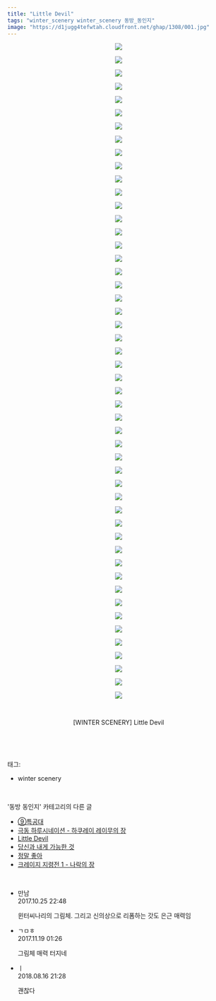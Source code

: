```yaml
---
title: "Little Devil"
tags: "winter_scenery winter_scenery 동방_동인지"
image: "https://d1jugg4tefwtah.cloudfront.net/ghap/1308/001.jpg"
---
```

<div class="article">
<p style="text-align: center; clear: none; float: none;"><img src="{{ site.imgserver11 }}/ghap/1308/001.jpg"/></p>
<p style="text-align: center; clear: none; float: none;"><img src="{{ site.imgserver11 }}/ghap/1308/002.jpg"/></p>
<p style="text-align: center; clear: none; float: none;"><img src="{{ site.imgserver11 }}/ghap/1308/003.jpg"/></p>
<p style="text-align: center; clear: none; float: none;"><img src="{{ site.imgserver11 }}/ghap/1308/004.jpg"/></p>
<p style="text-align: center; clear: none; float: none;"><img src="{{ site.imgserver11 }}/ghap/1308/005.jpg"/></p>
<p style="text-align: center; clear: none; float: none;"><img src="{{ site.imgserver11 }}/ghap/1308/006.jpg"/></p>
<p style="text-align: center; clear: none; float: none;"><img src="{{ site.imgserver11 }}/ghap/1308/007.jpg"/></p>
<p style="text-align: center; clear: none; float: none;"><img src="{{ site.imgserver11 }}/ghap/1308/008.jpg"/></p>
<p style="text-align: center; clear: none; float: none;"><img src="{{ site.imgserver11 }}/ghap/1308/009.jpg"/></p>
<p style="text-align: center; clear: none; float: none;"><img src="{{ site.imgserver11 }}/ghap/1308/010.jpg"/></p>
<p style="text-align: center; clear: none; float: none;"><img src="{{ site.imgserver11 }}/ghap/1308/011.jpg"/></p>
<p style="text-align: center; clear: none; float: none;"><img src="{{ site.imgserver11 }}/ghap/1308/012.jpg"/></p>
<p style="text-align: center; clear: none; float: none;"><img src="{{ site.imgserver11 }}/ghap/1308/013.jpg"/></p>
<p style="text-align: center; clear: none; float: none;"><img src="{{ site.imgserver11 }}/ghap/1308/014.jpg"/></p>
<p style="text-align: center; clear: none; float: none;"><img src="{{ site.imgserver11 }}/ghap/1308/015.jpg"/></p>
<p style="text-align: center; clear: none; float: none;"><img src="{{ site.imgserver11 }}/ghap/1308/016.jpg"/></p>
<p style="text-align: center; clear: none; float: none;"><img src="{{ site.imgserver11 }}/ghap/1308/017.jpg"/></p>
<p style="text-align: center; clear: none; float: none;"><img src="{{ site.imgserver11 }}/ghap/1308/018.jpg"/></p>
<p style="text-align: center; clear: none; float: none;"><img src="{{ site.imgserver11 }}/ghap/1308/019.jpg"/></p>
<p style="text-align: center; clear: none; float: none;"><img src="{{ site.imgserver11 }}/ghap/1308/020.jpg"/></p>
<p style="text-align: center; clear: none; float: none;"><img src="{{ site.imgserver11 }}/ghap/1308/021.jpg"/></p>
<p style="text-align: center; clear: none; float: none;"><img src="{{ site.imgserver11 }}/ghap/1308/022.jpg"/></p>
<p style="text-align: center; clear: none; float: none;"><img src="{{ site.imgserver11 }}/ghap/1308/023.jpg"/></p>
<p style="text-align: center; clear: none; float: none;"><img src="{{ site.imgserver11 }}/ghap/1308/024.jpg"/></p>
<p style="text-align: center; clear: none; float: none;"><img src="{{ site.imgserver11 }}/ghap/1308/025.jpg"/></p>
<p style="text-align: center; clear: none; float: none;"><img src="{{ site.imgserver11 }}/ghap/1308/026.jpg"/></p>
<p style="text-align: center; clear: none; float: none;"><img src="{{ site.imgserver11 }}/ghap/1308/027.jpg"/></p>
<p style="text-align: center; clear: none; float: none;"><img src="{{ site.imgserver11 }}/ghap/1308/028.jpg"/></p>
<p style="text-align: center; clear: none; float: none;"><img src="{{ site.imgserver11 }}/ghap/1308/029.jpg"/></p>
<p style="text-align: center; clear: none; float: none;"><img src="{{ site.imgserver11 }}/ghap/1308/030.jpg"/></p>
<p style="text-align: center; clear: none; float: none;"><img src="{{ site.imgserver11 }}/ghap/1308/031.jpg"/></p>
<p style="text-align: center; clear: none; float: none;"><img src="{{ site.imgserver11 }}/ghap/1308/032.jpg"/></p>
<p style="text-align: center; clear: none; float: none;"><img src="{{ site.imgserver11 }}/ghap/1308/033.jpg"/></p>
<p style="text-align: center; clear: none; float: none;"><img src="{{ site.imgserver11 }}/ghap/1308/034.jpg"/></p>
<p style="text-align: center; clear: none; float: none;"><img src="{{ site.imgserver11 }}/ghap/1308/035.jpg"/></p>
<p style="text-align: center; clear: none; float: none;"><img src="{{ site.imgserver11 }}/ghap/1308/036.jpg"/></p>
<p style="text-align: center; clear: none; float: none;"><img src="{{ site.imgserver11 }}/ghap/1308/037.jpg"/></p>
<p style="text-align: center; clear: none; float: none;"><img src="{{ site.imgserver11 }}/ghap/1308/038.jpg"/></p>
<p style="text-align: center; clear: none; float: none;"><img src="{{ site.imgserver11 }}/ghap/1308/039.jpg"/></p>
<p style="text-align: center; clear: none; float: none;"><img src="{{ site.imgserver11 }}/ghap/1308/040.jpg"/></p>
<p style="text-align: center; clear: none; float: none;"><img src="{{ site.imgserver11 }}/ghap/1308/041.jpg"/></p>
<p style="text-align: center; clear: none; float: none;"><img src="{{ site.imgserver11 }}/ghap/1308/042.jpg"/></p>
<p style="text-align: center; clear: none; float: none;"><img src="{{ site.imgserver11 }}/ghap/1308/043.jpg"/></p>
<p style="text-align: center; clear: none; float: none;"><img src="{{ site.imgserver11 }}/ghap/1308/044.jpg"/></p>
<p style="text-align: center; clear: none; float: none;"><img src="{{ site.imgserver11 }}/ghap/1308/045.jpg"/></p>
<p style="text-align: center; clear: none; float: none;"><img src="{{ site.imgserver11 }}/ghap/1308/046.jpg"/></p>
<p style="text-align: center; clear: none; float: none;"><img src="{{ site.imgserver11 }}/ghap/1308/047.jpg"/></p>
<p style="text-align: center; clear: none; float: none;"><img src="{{ site.imgserver11 }}/ghap/1308/048.jpg"/></p>
<p style="text-align: center; clear: none; float: none;"><img src="{{ site.imgserver11 }}/ghap/1308/049.jpg"/></p>
<p style="text-align: center; clear: none; float: none;"><img src="{{ site.imgserver11 }}/ghap/1308/050.jpg"/></p>
<p style="text-align: center; clear: none; float: none;"><br/></p>
<p style="text-align: center; clear: none; float: none;">[WINTER SCENERY] Little Devil</p>
<p><br/></p>
</div><br/>
<div class="tagTrail">
<p>태그: </p>
<ul>
<li>winter scenery</li>
</ul>
</div><br/>
<div class="another">
<p>'동방 동인지' 카테고리의 다른 글</p>
<ul>
<li><a href="/ghap_1310">⑨특공대</a></li>
<li><a href="/ghap_1309">극동 하루시네이션 - 하쿠레이 레이무의 장</a></li>
<li><a href="/ghap_1308">Little Devil</a></li>
<li><a href="/ghap_1306">당신과 내게 가능한 것</a></li>
<li><a href="/ghap_1305">정말 좋아</a></li>
<li><a href="/ghap_1304">크레이지 지령전 1 - 나락의 장</a></li>
</ul>
</div><br/>
<div class="cb_module cb_fluid">
<div class="cb_wrt cb_profile">
<div class="comment">
<ul>
<li class="cb_thumb_off" id="comment15114416">
<div class="cb_comment_area">
<div class="cb_info_area">
<div class="cb_section">
<span class="cb_nick_name">만남</span>
</div>
<div class="cb_section">
<span class="cb_date">2017.10.25 22:48 </span>
</div>
</div>
<div class="cb_dsc_comment">
<p class="cb_dsc">
											윈터씨나리의 그림체. 그리고 신의상으로 리폼하는 갓도 은근 매력임
										</p>
</div>
</div></li>
<li class="cb_thumb_off" id="comment15132254">
<div class="cb_comment_area">
<div class="cb_info_area">
<div class="cb_section">
<span class="cb_nick_name">ㄱㅁㅎ</span>
</div>
<div class="cb_section">
<span class="cb_date">2017.11.19 01:26 </span>
</div>
</div>
<div class="cb_dsc_comment">
<p class="cb_dsc">
											그림체 매력 터지네
										</p>
</div>
</div></li>
<li class="cb_thumb_off" id="comment15310337">
<div class="cb_comment_area">
<div class="cb_info_area">
<div class="cb_section">
<span class="cb_nick_name">ㅣ</span>
</div>
<div class="cb_section">
<span class="cb_date">2018.08.16 21:28 </span>
</div>
</div>
<div class="cb_dsc_comment">
<p class="cb_dsc">
											괜찮다
										</p>
</div>
</div></li>
</ul>
</div>
</div><!-- commentList close -->
</div><br/>
